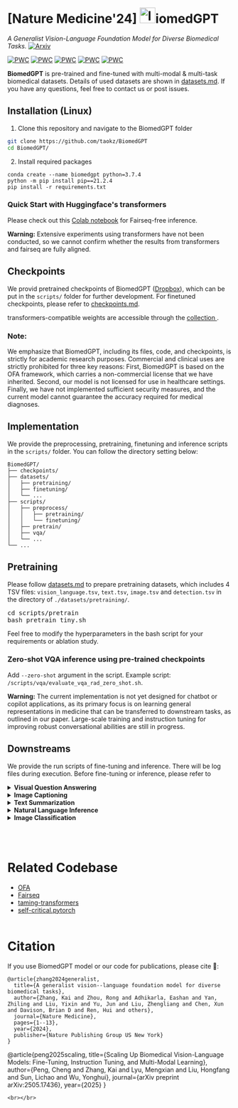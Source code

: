 <!---
Copyright 2022 The OFA-Sys Team. 
Copyright 2023 Kai Zhang @ Lehigh. 
All rights reserved.
This source code is licensed under the Apache 2.0 license found in the LICENSE file in the root directory.
-->

# [Nature Medicine'24] <img src="examples/logo.jpg" alt="logo" width="35">iomedGPT
*A Generalist Vision-Language Foundation Model for Diverse Biomedical Tasks.* [![Arxiv](https://img.shields.io/badge/arXiv-2305.17100-B21A1B)](https://arxiv.org/abs/2305.17100
)

[![PWC](https://img.shields.io/endpoint.svg?url=https://paperswithcode.com/badge/biomedgpt-a-unified-and-generalist-biomedical/medical-visual-question-answering-on-vqa)](https://paperswithcode.com/sota/medical-visual-question-answering-on-vqa?p=biomedgpt-a-unified-and-generalist-biomedical)
[![PWC](https://img.shields.io/endpoint.svg?url=https://paperswithcode.com/badge/biomedgpt-a-unified-and-generalist-biomedical/medical-visual-question-answering-on-pathvqa)](https://paperswithcode.com/sota/medical-visual-question-answering-on-pathvqa?p=biomedgpt-a-unified-and-generalist-biomedical)
[![PWC](https://img.shields.io/endpoint.svg?url=https://paperswithcode.com/badge/biomedgpt-a-unified-and-generalist-biomedical/image-captioning-on-iu-x-ray)](https://paperswithcode.com/sota/image-captioning-on-iu-x-ray?p=biomedgpt-a-unified-and-generalist-biomedical)
[![PWC](https://img.shields.io/endpoint.svg?url=https://paperswithcode.com/badge/biomedgpt-a-unified-and-generalist-biomedical/text-summarization-on-meqsum)](https://paperswithcode.com/sota/text-summarization-on-meqsum?p=biomedgpt-a-unified-and-generalist-biomedical)
[![PWC](https://img.shields.io/endpoint.svg?url=https://paperswithcode.com/badge/biomedgpt-a-unified-and-generalist-biomedical/natural-language-inference-on-mednli)](https://paperswithcode.com/sota/natural-language-inference-on-mednli?p=biomedgpt-a-unified-and-generalist-biomedical)

**BiomedGPT** is pre-trained and fine-tuned with multi-modal & multi-task biomedical datasets. Details of used datasets are shown in [datasets.md](datasets.md). If you have any questions, feel free to contact us or post issues. 

## Installation (Linux)

1. Clone this repository and navigate to the BiomedGPT folder
```bash
git clone https://github.com/taokz/BiomedGPT
cd BiomedGPT/
```

2. Install required packages
```Shell
conda create --name biomedgpt python=3.7.4
python -m pip install pip==21.2.4
pip install -r requirements.txt
```

### Quick Start with Huggingface's transformers

Please check out this [Colab notebook](https://colab.research.google.com/drive/1AMG-OwmDpnu24a9ZvCNvZi3BZwb3nSfS?usp=sharing) for Fairseq-free inference. 

**Warning:** Extensive experiments using transformers have not been conducted, so we cannot confirm whether the results from transformers and fairseq are fully aligned.

## Checkpoints
We provid pretrained checkpoints of BiomedGPT (<a href="https://www.dropbox.com/sh/cu2r5zkj2r0e6zu/AADZ-KHn-emsICawm9CM4MqVa?dl=0">Dropbox</a>), which can be put in the `scripts/` folder for further development. For finetuned checkpoints, please refer to [checkpoints.md](checkpoints.md). 

transformers-compatible weights are accessible through the [collection ](https://huggingface.co/collections/PanaceaAI/biomedgpt-v1-66ca7c51e378662e15178be3).

### Note:
We emphasize that BiomedGPT, including its files, code, and checkpoints, is strictly for academic research purposes. Commercial and clinical uses are strictly prohibited for three key reasons: First, BiomedGPT is based on the OFA framework, which carries a non-commercial license that we have inherited. Second, our model is not licensed for use in healthcare settings. Finally, we have not implemented sufficient security measures, and the current model cannot guarantee the accuracy required for medical diagnoses.


## Implementation
We provide the preprocessing, pretraining, finetuning and inference scripts in the `scripts/` folder. You can follow the directory setting below:

```
BiomedGPT/
├── checkpoints/
├── datasets/
│   ├── pretraining/
│   ├── finetuning/
│   └── ...
├── scripts/
│   ├── preprocess/
│   │   ├── pretraining/
│   │   └── finetuning/
│   ├── pretrain/
│   ├── vqa/
│   └── ...
└── ...
```

## Pretraining
Please follow [datasets.md](datasets.md) to prepare pretraining datasets, which includes 4 TSV files: <code>vision_language.tsv</code>, <code>text.tsv</code>, <code>image.tsv</code> and <code>detection.tsv</code> in the directory of `./datasets/pretraining/`.

<pre>
cd scripts/pretrain
bash pretrain_tiny.sh
</pre>
Feel free to modify the hyperparameters in the bash script for your requirements or ablation study.

### Zero-shot VQA inference using pre-trained checkpoints
Add ```--zero-shot``` argument in the script. Example script: ```/scripts/vqa/evaluate_vqa_rad_zero_shot.sh```.

**Warning:** The current implementation is not yet designed for chatbot or copilot applications, as its primary focus is on learning general representations in medicine that can be transferred to downstream tasks, as outlined in our paper. Large-scale training and instruction tuning for improving robust conversational abilities are still in progress.

## Downstreams
We provide the run scripts of fine-tuning and inference. There will be log files during execution. Before fine-tuning or inference, please refer to 
<details>
    <summary><b>Visual Question Answering</b></summary>
<pre>
cd scripts/vqa
# for fine-tuning
bash train_vqa_rad_beam.sh
# for inference using fine-tuned weights
bash evaluate_vqa_rad_beam.sh
# for zero-shot inference using instruction-tuned weights
bash evaluate_vqa_rad_unconstrained.sh
</pre>
</details>
<details>
    <summary><b>Image Captioning</b></summary>
<pre>
cd scripts/caption
# for fine-tuning
bash train_peir_gross.sh
# for inference
bash evaluate_peir_gross.sh
</pre>
</details>
<details>
    <summary><b>Text Summarization</b></summary>
<pre>
cd scripts/text_sum
# for fine-tuning
bash train_meqsum.sh
# for inference
bash evaluate_meqsum.sh
</pre>
</details>
<details>
    <summary><b>Natural Language Inference</b></summary>
<pre>
cd scripts/mednli
# for fine-tuning
bash train_mednli.sh
# for inference
bash evaluate_mednli.sh
</pre>
</details>
<details>
    <summary><b>Image Classification</b></summary>
<pre>
cd scripts/image_cls
# for fine-tuning: I provide a template, please set different hyparameters for each dataset in MedMNIST if required.
bash train_medmnist.sh 
# for inference: a template
bash evaluate_medmnist.sh
</pre>
</details>

<br></br>

# Related Codebase
* [OFA](https://github.com/OFA-Sys/OFA)
* [Fairseq](https://github.com/pytorch/fairseq)
* [taming-transformers](https://github.com/CompVis/taming-transformers)
* [self-critical.pytorch](https://github.com/ruotianluo/self-critical.pytorch)
<br></br>


# Citation
If you use BiomedGPT model or our code for publications, please cite 🤗: 
```
@article{zhang2024generalist,
  title={A generalist vision--language foundation model for diverse biomedical tasks},
  author={Zhang, Kai and Zhou, Rong and Adhikarla, Eashan and Yan, Zhiling and Liu, Yixin and Yu, Jun and Liu, Zhengliang and Chen, Xun and Davison, Brian D and Ren, Hui and others},
  journal={Nature Medicine},
  pages={1--13},
  year={2024},
  publisher={Nature Publishing Group US New York}
}
```
@article{peng2025scaling,
  title={Scaling Up Biomedical Vision-Language Models: Fine-Tuning, Instruction Tuning, and Multi-Modal Learning},
  author={Peng, Cheng and Zhang, Kai and Lyu, Mengxian and Liu, Hongfang and Sun, Lichao and Wu, Yonghui},
  journal={arXiv preprint arXiv:2505.17436},
  year={2025}
}
```
<br></br>

